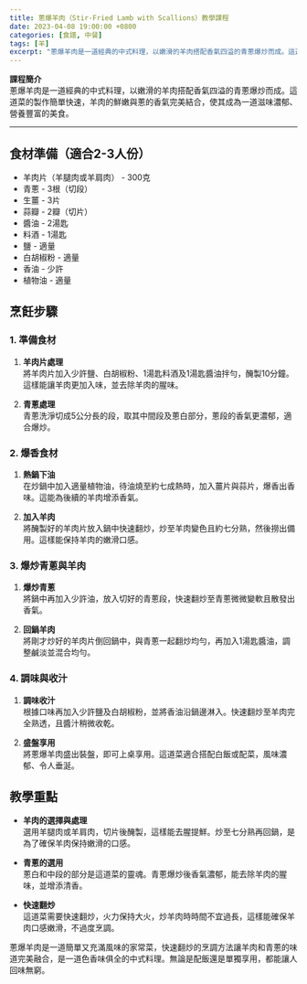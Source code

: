 ```yaml
---
title: 蔥爆羊肉（Stir-Fried Lamb with Scallions）教學課程
date: 2023-04-08 19:00:00 +0800
categories: [食譜, 中餐]
tags: [羊] 
excerpt: "蔥爆羊肉是一道經典的中式料理，以嫩滑的羊肉搭配香氣四溢的青蔥爆炒而成。這道菜的製作簡單快速，羊肉的鮮嫩與蔥的香氣完美結合，使其成為一道滋味濃郁、營養豐富的美食"
---
```


**課程簡介**  
蔥爆羊肉是一道經典的中式料理，以嫩滑的羊肉搭配香氣四溢的青蔥爆炒而成。這道菜的製作簡單快速，羊肉的鮮嫩與蔥的香氣完美結合，使其成為一道滋味濃郁、營養豐富的美食。

---

## 食材準備（適合2-3人份）

- 羊肉片（羊腿肉或羊肩肉） - 300克  
- 青蔥 - 3根（切段）  
- 生薑 - 3片  
- 蒜瓣 - 2瓣（切片）  
- 醬油 - 2湯匙  
- 料酒 - 1湯匙  
- 鹽 - 適量  
- 白胡椒粉 - 適量  
- 香油 - 少許  
- 植物油 - 適量  

## 烹飪步驟

### 1. **準備食材**

1. **羊肉片處理**  
   將羊肉片加入少許鹽、白胡椒粉、1湯匙料酒及1湯匙醬油拌勻，醃製10分鐘。這樣能讓羊肉更加入味，並去除羊肉的腥味。

2. **青蔥處理**  
   青蔥洗淨切成5公分長的段，取其中間段及蔥白部分，蔥段的香氣更濃郁，適合爆炒。

### 2. **爆香食材**

1. **熱鍋下油**  
   在炒鍋中加入適量植物油，待油燒至約七成熱時，加入薑片與蒜片，爆香出香味。這能為後續的羊肉增添香氣。

2. **加入羊肉**  
   將醃製好的羊肉片放入鍋中快速翻炒，炒至羊肉變色且約七分熟，然後撈出備用。這樣能保持羊肉的嫩滑口感。

### 3. **爆炒青蔥與羊肉**

1. **爆炒青蔥**  
   將鍋中再加入少許油，放入切好的青蔥段，快速翻炒至青蔥微微變軟且散發出香氣。

2. **回鍋羊肉**  
   將剛才炒好的羊肉片倒回鍋中，與青蔥一起翻炒均勻，再加入1湯匙醬油，調整鹹淡並混合均勻。

### 4. **調味與收汁**

1. **調味收汁**  
   根據口味再加入少許鹽及白胡椒粉，並將香油沿鍋邊淋入。快速翻炒至羊肉完全熟透，且醬汁稍微收乾。

2. **盛盤享用**  
   將蔥爆羊肉盛出裝盤，即可上桌享用。這道菜適合搭配白飯或配菜，風味濃郁、令人垂涎。

## 教學重點

- **羊肉的選擇與處理**  
  選用羊腿肉或羊肩肉，切片後醃製，這樣能去腥提鮮。炒至七分熟再回鍋，是為了確保羊肉保持嫩滑的口感。

- **青蔥的選用**  
  蔥白和中段的部分是這道菜的靈魂。青蔥爆炒後香氣濃郁，能去除羊肉的腥味，並增添清香。

- **快速翻炒**  
  這道菜需要快速翻炒，火力保持大火，炒羊肉時時間不宜過長，這樣能確保羊肉口感嫩滑，不過度烹調。

蔥爆羊肉是一道簡單又充滿風味的家常菜，快速翻炒的烹調方法讓羊肉和青蔥的味道完美融合，是一道色香味俱全的中式料理。無論是配飯還是單獨享用，都能讓人回味無窮。

